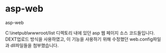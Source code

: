 # asp-web
asp-web

C:\inetpub\wwwroot/list 디렉토리 내에 있던 asp 웹 페이지 소스 코드들입니다.
DEXT업로드 방식을 사용하였고, 이 기능을 사용하기 위해 수정했던 web.config파일과 dll파일들을 첨부했습니다.
